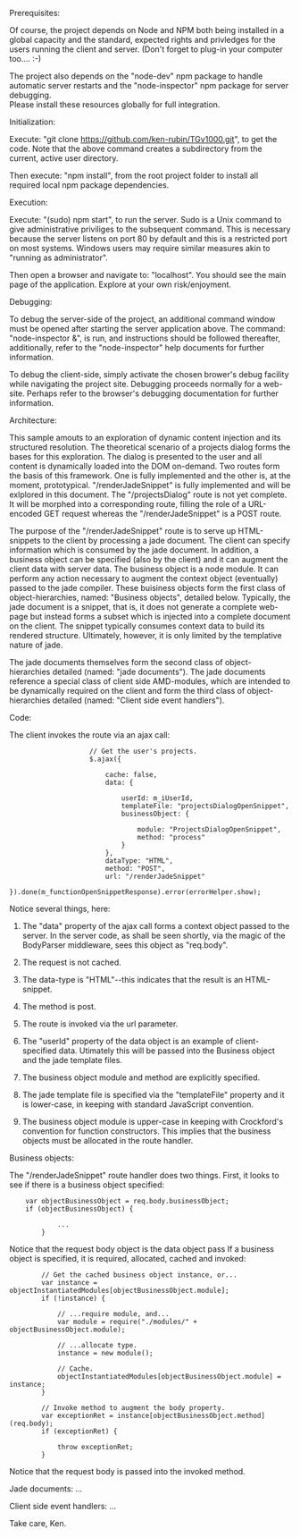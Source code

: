 Prerequisites:

Of course, the project depends on Node and NPM both being installed in a global capacity and the standard, expected rights and privledges for the users running the client and server.  (Don't forget to plug-in your computer too.... :-)

The project also depends on the "node-dev" npm package to handle automatic server restarts and the "node-inspector" npm package for server debugging.  
Please install these resources globally for full integration.


Initialization:

Execute: "git clone https://github.com/ken-rubin/TGv1000.git", to get the code.
Note that the above command creates a subdirectory from the current, active user directory.

Then execute: "npm install", from the root project folder to install all required local npm package dependencies.


Execution:

Execute: "(sudo) npm start", to run the server.  Sudo is a Unix command to give administrative priviliges to the subsequent command.  This is necessary because the server listens on port 80 by default and this is a restricted port on most systems.  Windows users may require similar measures akin to "running as administrator".

Then open a browser and navigate to: "localhost".  You should see the main page of the application.  Explore at your own risk/enjoyment.


Debugging:

To debug the server-side of the project, an additional command window must be opened after starting the server application above.  The command: "node-inspector &", is run, and instructions should be followed thereafter, additionally, refer to the "node-inspector" help documents for further information.

To debug the client-side, simply activate the chosen brower's debug facility while navigating the project site.  Debugging proceeds normally for a web-site.  Perhaps refer to the browser's debugging documentation for further information.

Architecture:

This sample amouts to an exploration of dynamic content injection and its structured resolution.
The theoretical scenario of a projects dialog forms the bases for this exploration.  The dialog is presented to the user and all content is dynamically loaded into the DOM on-demand.  Two routes form the basis of this framework.  One is fully implemented and the other is, at the moment, prototypical.  "/renderJadeSnippet" is fully implemented and will be exlplored in this document.  The "/projectsDialog" route is not yet complete.  It will be morphed into a corresponding route, filling the role of a URL-encoded GET request whereas the "/renderJadeSnippet" is a POST route.

The purpose of the "/renderJadeSnippet" route is to serve up HTML-snippets to the client by processing a jade document.  The client can specify information which is consumed by the jade document.  In addition, a business object can be specified (also by the client) and it can augment the client data with server data.  The business object is a node module.  It can perform any action necessary to augment the context object (eventually) passed to the jade compiler.  These buisiness objects form the first class of object-hierarchies, named: "Business objects", detailed below.  Typically, the jade document is a snippet, that is, it does not generate a complete web-page but instead  forms a subset which is injected into a complete document on the client.  The snippet typically consumes context data to build its rendered structure.  Ultimately, however, it is only limited by the templative nature of jade.

The jade documents themselves form the second class of object-hierarchies detailed (named: "jade documents").  The jade documents reference a special class of client side AMD-modules, which are intended to be dynamically required on the client and form the third class of object-hierarchies detailed (named: "Client side event handlers").


Code:


The client invokes the route via an ajax call:


						// Get the user's projects.
						$.ajax({

							cache: false,
							data: { 

								userId: m_iUserId,
								templateFile: "projectsDialogOpenSnippet",
								businessObject: {

									module: "ProjectsDialogOpenSnippet",
									method: "process"
								}
							}, 
							dataType: "HTML",
							method: "POST",
							url: "/renderJadeSnippet"
						}).done(m_functionOpenSnippetResponse).error(errorHelper.show);


Notice several things, here:

1) The "data" property of the ajax call forms a context object passed to the server.  In the server code, as shall be seen shortly, via the magic of the BodyParser middleware, sees this object as "req.body".

2) The request is not cached.  

3) The data-type is "HTML"--this indicates that the result is an HTML-snippet.

4) The method is post.

5) The route is invoked via the url parameter.

6) The "userId" property of the data object is an example of client-specified data.  Utimately this will be passed into the Business object and the jade template files.

7) The business object module and method are explicitly specified.

8) The jade template file is specified via the "templateFile" property and it is lower-case, in keeping with standard JavaScript convention.

9) The business object module is upper-case in keeping with Crockford's convention for function constructors.  This implies that the business objects must be allocated in the route handler.


Business objects:

The "/renderJadeSnippet" route handler does two things.  First, it looks to see if there is a business object specified:

		var objectBusinessObject = req.body.businessObject;
		if (objectBusinessObject) {

      			...
    		}
    
Notice that the request body object is the data object pass
If a business object is specified, it is required, allocated, cached and invoked:

			// Get the cached business object instance, or...
			var instance = objectInstantiatedModules[objectBusinessObject.module];
			if (!instance) {

				// ...require module, and...
				var module = require("./modules/" + objectBusinessObject.module);

				// ...allocate type.
				instance = new module();

				// Cache.
				objectInstantiatedModules[objectBusinessObject.module] = instance;
			}

			// Invoke method to augment the body property.
			var exceptionRet = instance[objectBusinessObject.method](req.body);
			if (exceptionRet) {

				throw exceptionRet;
			}

Notice that the request body is passed into the invoked method.


Jade documents:
...

Client side event handlers:
...


Take care,
Ken.
